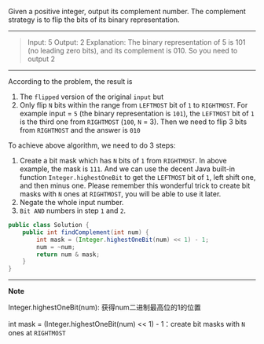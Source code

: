 Given a positive integer, output its complement number. The complement strategy is to flip the bits of its binary representation.

---

> Input: 5
> Output: 2
> Explanation: The binary representation of 5 is 101 (no leading zero bits), and its complement is 010. So you need to output 2

---

According to the problem, the result is

1. The `flipped` version of the original `input` but
2. Only flip `N` bits within the range from `LEFTMOST` bit of `1` to `RIGHTMOST`.
   For example input = `5` (the binary representation is `101`), the `LEFTMOST` bit of `1` is the third one from `RIGHTMOST` (`100`, `N` = 3). Then we need to flip 3 bits from `RIGHTMOST` and the answer is `010`

To achieve above algorithm, we need to do 3 steps:

1. Create a bit mask which has `N` bits of `1` from `RIGHTMOST`. In above example, the mask is `111`. And we can use the decent Java built-in function `Integer.highestOneBit` to get the `LEFTMOST` bit of `1`, left shift one, and then minus one. Please remember this wonderful trick to create bit masks with `N` ones at `RIGHTMOST`, you will be able to use it later.
2. Negate the whole input number.
3. `Bit AND` numbers in step `1` and `2`.

```JAVA
public class Solution {
    public int findComplement(int num) {
        int mask = (Integer.highestOneBit(num) << 1) - 1;
        num = ~num;
        return num & mask;
    }
}
```

---

**Note**

Integer.highestOneBit(num): 获得num二进制最高位的1的位置

int mask = (Integer.highestOneBit(num) << 1) - 1：create bit masks with `N` ones at `RIGHTMOST`

